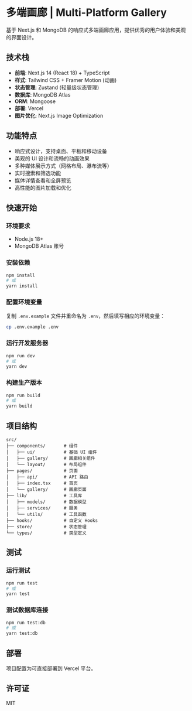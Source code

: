 # 多端画廊 | Multi-Platform Gallery

基于 Next.js 和 MongoDB 的响应式多端画廊应用，提供优秀的用户体验和美观的界面设计。

## 技术栈

- **前端**: Next.js 14 (React 18) + TypeScript
- **样式**: Tailwind CSS + Framer Motion (动画)
- **状态管理**: Zustand (轻量级状态管理)
- **数据库**: MongoDB Atlas
- **ORM**: Mongoose
- **部署**: Vercel
- **图片优化**: Next.js Image Optimization

## 功能特点

- 响应式设计，支持桌面、平板和移动设备
- 美观的 UI 设计和流畅的动画效果
- 多种媒体展示方式（网格布局、瀑布流等）
- 实时搜索和筛选功能
- 媒体详情查看和全屏预览
- 高性能的图片加载和优化

## 快速开始

### 环境要求

- Node.js 18+
- MongoDB Atlas 账号

### 安装依赖

```bash
npm install
# 或
yarn install
```

### 配置环境变量

复制 `.env.example` 文件并重命名为 `.env`，然后填写相应的环境变量：

```bash
cp .env.example .env
```

### 运行开发服务器

```bash
npm run dev
# 或
yarn dev
```

### 构建生产版本

```bash
npm run build
# 或
yarn build
```

## 项目结构

```
src/
├── components/       # 组件
│   ├── ui/           # 基础 UI 组件
│   ├── gallery/      # 画廊相关组件
│   └── layout/       # 布局组件
├── pages/            # 页面
│   ├── api/          # API 路由
│   ├── index.tsx     # 首页
│   └── gallery/      # 画廊页面
├── lib/              # 工具库
│   ├── models/       # 数据模型
│   ├── services/     # 服务
│   └── utils/        # 工具函数
├── hooks/            # 自定义 Hooks
├── store/            # 状态管理
└── types/            # 类型定义
```

## 测试

### 运行测试

```bash
npm run test
# 或
yarn test
```

### 测试数据库连接

```bash
npm run test:db
# 或
yarn test:db
```

## 部署

项目配置为可直接部署到 Vercel 平台。

## 许可证

MIT